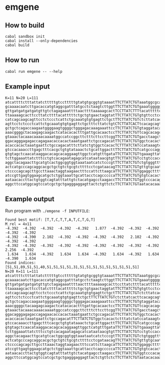 emgene
======

How to build
------------

    cabal sandbox init
    cabal install --only-dependencies
    cabal build

How to run
----------

    cabal run emgene -- --help

Example input
-------------

    K=11 N=20 L=111
    atcattttctttattatctttttgtcctttttgtatgtgcggtgtaaaatTTCTTATCTGTaaatggcgcaggctcttcctctttttctactggtcttttggaagaaaaag
    gcaaaacaatcttgacaccatgtaggcgatttatgcctctaagtcttggtTTCTTATCTGTgaaatgggggaggaaaatgcttgcagtcggagcctgaccacaaactgact
    gttgatgatgatgatgttgtctagagaaattttaacttttaaaaagcactTCCTTATCTTTtacatttttctgctgtgaactaggtatttcttatctgtgtgttcctcccc
    ttaaaaagcacttccttatcttttacatttttctgctgtgaactaggtatTTCTTATCTGTgtgttcctccccatccctggcttctggtgttttacccatatctaagatag
    catcagcaagcagttcctctccctcattctgcaaatgtgtgagttctgctTTCTTATCTGTctcttatcacttcacagcagtgtgaccctgaaccagttccctgtaaaaga
    agttcctctccctcattctgcaaatgtgtgagttctgctttcttatctgtCTCTTATCACTtcacagcagtgtgaccctgaaccagttccctgtaaaagactagggaggat
    gctgctcagaccaagaatggggaagtggggctgggagacaaagaaattccTTCTTATCTGTgtaggatacacatgtctgagaggcagagatcagatgtcctgccctctgat
    aaacggggctacaagagcaagactcatacacactttgattgcacaactccTTCTTATCTGTtcagcacagctgacctgccgagggagtcaccatagtggttggctgtggcc
    gtaaactacaaacaaaacaaaatggccatccggcttctttcttccttcggTTCTTATCTGTgacctaagctggcttgcctggaatttactaaatagactaggtcagccgtg
    ggacagggagagaccagagaacaccacactaaatgaattctgccagacatTTCTTATCTGTggctcacactctttatctatccataaagtcatgcacaaacaaaggacaaa
    acaccacactaaatgaattctgccagacatttcttatctgtggctcacacTCTTTATCTATccataaagtcatgcacaaacaaaggacaaaaatggagaagtgaaactgtg
    gtccacaaaccttgagctttcacgctgtgtataaactctgcattggacttTTCTTATCTGTcatgcccagggcaaggtaggactcttatcaactatgaacactagcatgac
    gtgtagctcaacataaggacacagcacaggaagttggctcatgtttgataTTCTTATCTGTtgaaagttatgttgggaggacagtactattaagataaccacaagagcaag
    tcttggaaattatctttcctgtcacagaatagagcatcataataacgtgtTTCTTATCTGTcctgtccacctttcagcaagaaacctcagaaagtatgttttctattgcta
    aggctacagaacttgcatgtcactggcggtggtaaataatcatctcccgtTTCTTATCTGTctgtgggtttcctctgtggttcagtgacggggcttgtcagtcaggtgaga
    actcatgcccagcaggcacgctgctgtctgcgtcttttcctcgataacagTTCTTATCTGTgttgtgcaatagctgtgatataattgtagcagaatgggaggttgcataac
    ctccccagcagcttgccttaaactaggtaagaactttccattcttaagcaTTCTTATCTGTggaggcttttaggggtacaccctaacaacatctcttctggacacacctaa
    atccgttgagtggaagcatgctctggtaaattgcattacctcagcccccaTTCTTATCTGTgtgtcacacttgtcttataggaaataagcagtgtacagagaaatgtgccc
    aataacaccttactgtggtcagtatttattgtctacatgagcctaagaccTTCTTATCTGTggtcccacagtgtgaaatcctttgaaacttgcattgcccaagagagtgct
    aggcttccatggcagtccatcgctgctgagggaggagttactctgttctcTTCTTATCTGTaatacacaaacatgagttaaaatgagagctaagctgcaaaggacaacaaa

Example output
--------------

Run program with `./emgene -f INPUTFILE`:

    Found best motif: [T,T,C,T,T,A,T,C,T,G,T]
    M_rel = 4x11
    -4.392  -4.392  -4.392  -4.392  -4.392   1.877  -4.392  -4.392  -4.392  -4.392  -4.392
    -4.392  -4.390   2.102  -4.392  -4.392  -4.392  -4.392   2.102  -4.392  -4.392  -4.392
    -4.392  -4.392  -4.392  -4.392  -4.392  -4.392  -4.392  -4.392  -4.392   2.256  -4.392
     1.634   1.634  -4.392   1.634   1.634  -4.392   1.634  -4.392   1.634  -4.390   1.634
    Found indices: [51,51,89,51,51,40,51,51,51,51,31,51,51,51,51,51,51,51,51,51]
    N=20 K=11 L=111
    atcattttctttattatctttttgtcctttttgtatgtgcggtgtaaaatTTCTTATCTGTaaatggcgcaggctcttcctctttttctactggtcttttggaagaaaaag
    gcaaaacaatcttgacaccatgtaggcgatttatgcctctaagtcttggtTTCTTATCTGTgaaatgggggaggaaaatgcttgcagtcggagcctgaccacaaactgact
    gttgatgatgatgatgttgtctagagaaattttaacttttaaaaagcacttccttatcttttacatttttctgctgtgaactaggtatTTCTTATCTGTgtgttcctcccc
    ttaaaaagcacttccttatcttttacatttttctgctgtgaactaggtatTTCTTATCTGTgtgttcctccccatccctggcttctggtgttttacccatatctaagatag
    catcagcaagcagttcctctccctcattctgcaaatgtgtgagttctgctTTCTTATCTGTctcttatcacttcacagcagtgtgaccctgaaccagttccctgtaaaaga
    agttcctctccctcattctgcaaatgtgtgagttctgctTTCTTATCTGTctcttatcacttcacagcagtgtgaccctgaaccagttccctgtaaaagactagggaggat
    gctgctcagaccaagaatggggaagtggggctgggagacaaagaaattccTTCTTATCTGTgtaggatacacatgtctgagaggcagagatcagatgtcctgccctctgat
    aaacggggctacaagagcaagactcatacacactttgattgcacaactccTTCTTATCTGTtcagcacagctgacctgccgagggagtcaccatagtggttggctgtggcc
    gtaaactacaaacaaaacaaaatggccatccggcttctttcttccttcggTTCTTATCTGTgacctaagctggcttgcctggaatttactaaatagactaggtcagccgtg
    ggacagggagagaccagagaacaccacactaaatgaattctgccagacatTTCTTATCTGTggctcacactctttatctatccataaagtcatgcacaaacaaaggacaaa
    acaccacactaaatgaattctgccagacatTTCTTATCTGTggctcacactctttatctatccataaagtcatgcacaaacaaaggacaaaaatggagaagtgaaactgtg
    gtccacaaaccttgagctttcacgctgtgtataaactctgcattggacttTTCTTATCTGTcatgcccagggcaaggtaggactcttatcaactatgaacactagcatgac
    gtgtagctcaacataaggacacagcacaggaagttggctcatgtttgataTTCTTATCTGTtgaaagttatgttgggaggacagtactattaagataaccacaagagcaag
    tcttggaaattatctttcctgtcacagaatagagcatcataataacgtgtTTCTTATCTGTcctgtccacctttcagcaagaaacctcagaaagtatgttttctattgcta
    aggctacagaacttgcatgtcactggcggtggtaaataatcatctcccgtTTCTTATCTGTctgtgggtttcctctgtggttcagtgacggggcttgtcagtcaggtgaga
    actcatgcccagcaggcacgctgctgtctgcgtcttttcctcgataacagTTCTTATCTGTgttgtgcaatagctgtgatataattgtagcagaatgggaggttgcataac
    ctccccagcagcttgccttaaactaggtaagaactttccattcttaagcaTTCTTATCTGTggaggcttttaggggtacaccctaacaacatctcttctggacacacctaa
    atccgttgagtggaagcatgctctggtaaattgcattacctcagcccccaTTCTTATCTGTgtgtcacacttgtcttataggaaataagcagtgtacagagaaatgtgccc
    aataacaccttactgtggtcagtatttattgtctacatgagcctaagaccTTCTTATCTGTggtcccacagtgtgaaatcctttgaaacttgcattgcccaagagagtgct
    aggcttccatggcagtccatcgctgctgagggaggagttactctgttctcTTCTTATCTGTaatacacaaacatgagttaaaatgagagctaagctgcaaaggacaacaaa

<!-- vim: set ts=4 sts=4 sw=4 et ft=markdown: -->
